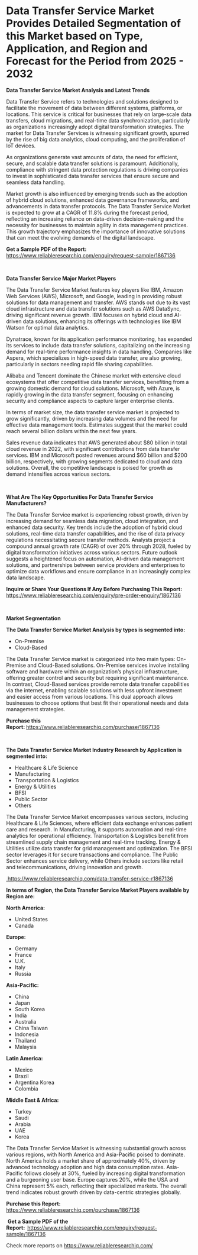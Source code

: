 <p><h1>Data Transfer Service Market Provides Detailed Segmentation of this Market based on Type, Application, and Region and Forecast for the Period from 2025 - 2032</h1></p><p><strong>Data Transfer Service Market Analysis and Latest Trends</strong></p>
<p><p>Data Transfer Service refers to technologies and solutions designed to facilitate the movement of data between different systems, platforms, or locations. This service is critical for businesses that rely on large-scale data transfers, cloud migrations, and real-time data synchronization, particularly as organizations increasingly adopt digital transformation strategies. The market for Data Transfer Services is witnessing significant growth, spurred by the rise of big data analytics, cloud computing, and the proliferation of IoT devices. </p><p>As organizations generate vast amounts of data, the need for efficient, secure, and scalable data transfer solutions is paramount. Additionally, compliance with stringent data protection regulations is driving companies to invest in sophisticated data transfer services that ensure secure and seamless data handling. </p><p>Market growth is also influenced by emerging trends such as the adoption of hybrid cloud solutions, enhanced data governance frameworks, and advancements in data transfer protocols. The Data Transfer Service Market is expected to grow at a CAGR of 11.8% during the forecast period, reflecting an increasing reliance on data-driven decision-making and the necessity for businesses to maintain agility in data management practices. This growth trajectory emphasizes the importance of innovative solutions that can meet the evolving demands of the digital landscape.</p></p>
<p><strong>Get a Sample PDF of the Report:&nbsp;</strong> <a href="https://www.reliableresearchiq.com/enquiry/request-sample/1867136?utm_campaign=3100&utm_medium=2&utm_source=Github&utm_content=ia&utm_term=11032025&utm_id=data-transfer-service">https://www.reliableresearchiq.com/enquiry/request-sample/1867136</a></p>
<p>&nbsp;</p>
<p><strong>Data Transfer Service Major Market Players</strong></p>
<p><p>The Data Transfer Service Market features key players like IBM, Amazon Web Services (AWS), Microsoft, and Google, leading in providing robust solutions for data management and transfer. AWS stands out due to its vast cloud infrastructure and data transfer solutions such as AWS DataSync, driving significant revenue growth. IBM focuses on hybrid cloud and AI-driven data solutions, enhancing its offerings with technologies like IBM Watson for optimal data analytics.</p><p>Dynatrace, known for its application performance monitoring, has expanded its services to include data transfer solutions, capitalizing on the increasing demand for real-time performance insights in data handling. Companies like Aspera, which specializes in high-speed data transfer, are also growing, particularly in sectors needing rapid file sharing capabilities.</p><p>Alibaba and Tencent dominate the Chinese market with extensive cloud ecosystems that offer competitive data transfer services, benefiting from a growing domestic demand for cloud solutions. Microsoft, with Azure, is rapidly growing in the data transfer segment, focusing on enhancing security and compliance aspects to capture larger enterprise clients.</p><p>In terms of market size, the data transfer service market is projected to grow significantly, driven by increasing data volumes and the need for effective data management tools. Estimates suggest that the market could reach several billion dollars within the next few years.</p><p>Sales revenue data indicates that AWS generated about $80 billion in total cloud revenue in 2022, with significant contributions from data transfer services. IBM and Microsoft posted revenues around $60 billion and $200 billion, respectively, with growing segments dedicated to cloud and data solutions. Overall, the competitive landscape is poised for growth as demand intensifies across various sectors.</p></p>
<p>&nbsp;</p>
<p><strong>What Are The Key Opportunities For Data Transfer Service Manufacturers?</strong></p>
<p><p>The Data Transfer Service market is experiencing robust growth, driven by increasing demand for seamless data migration, cloud integration, and enhanced data security. Key trends include the adoption of hybrid cloud solutions, real-time data transfer capabilities, and the rise of data privacy regulations necessitating secure transfer methods. Analysts project a compound annual growth rate (CAGR) of over 20% through 2028, fueled by digital transformation initiatives across various sectors. Future outlook suggests a heightened focus on automation, AI-driven data management solutions, and partnerships between service providers and enterprises to optimize data workflows and ensure compliance in an increasingly complex data landscape.</p></p>
<p><strong>Inquire or Share Your Questions If Any Before Purchasing This Report:</strong> <a href="https://www.reliableresearchiq.com/enquiry/pre-order-enquiry/1867136?utm_campaign=3100&utm_medium=2&utm_source=Github&utm_content=ia&utm_term=11032025&utm_id=data-transfer-service">https://www.reliableresearchiq.com/enquiry/pre-order-enquiry/1867136</a></p>
<p>&nbsp;</p>
<p><strong>Market Segmentation</strong></p>
<p><strong>The Data Transfer Service Market Analysis by types is segmented into:</strong></p>
<p><ul><li>On-Premise</li><li>Cloud-Based</li></ul></p>
<p><p>The Data Transfer Service market is categorized into two main types: On-Premise and Cloud-Based solutions. On-Premise services involve installing software and hardware within an organization’s physical infrastructure, offering greater control and security but requiring significant maintenance. In contrast, Cloud-Based services provide remote data transfer capabilities via the internet, enabling scalable solutions with less upfront investment and easier access from various locations. This dual approach allows businesses to choose options that best fit their operational needs and data management strategies.</p></p>
<p><strong>Purchase this Report:&nbsp;</strong><a href="https://www.reliableresearchiq.com/purchase/1867136?utm_campaign=3100&utm_medium=2&utm_source=Github&utm_content=ia&utm_term=11032025&utm_id=data-transfer-service">https://www.reliableresearchiq.com/purchase/1867136</a></p>
<p>&nbsp;</p>
<p><strong>The Data Transfer Service Market Industry Research by Application is segmented into:</strong></p>
<p><ul><li>Healthcare & Life Science</li><li>Manufacturing</li><li>Transportation & Logistics</li><li>Energy & Utilities</li><li>BFSI</li><li>Public Sector</li><li>Others</li></ul></p>
<p><p>The Data Transfer Service Market encompasses various sectors, including Healthcare & Life Sciences, where efficient data exchange enhances patient care and research. In Manufacturing, it supports automation and real-time analytics for operational efficiency. Transportation & Logistics benefit from streamlined supply chain management and real-time tracking. Energy & Utilities utilize data transfer for grid management and optimization. The BFSI sector leverages it for secure transactions and compliance. The Public Sector enhances service delivery, while Others include sectors like retail and telecommunications, driving innovation and growth.</p></p>
<p><a href="https://www.reliableresearchiq.com/data-transfer-service-r1867136?utm_campaign=3100&utm_medium=2&utm_source=Github&utm_content=ia&utm_term=11032025&utm_id=data-transfer-service">&nbsp;https://www.reliableresearchiq.com/data-transfer-service-r1867136</a></p>
<p><strong>In terms of Region, the Data Transfer Service Market Players available by Region are:</strong></p>
<p>
    <p> <strong> North America: </strong>
        <ul>
            <li>United States</li>
            <li>Canada</li>
        </ul>
        </p> 
    <p> <strong> Europe: </strong>
        <ul>
            <li>Germany</li>
            <li>France</li>
            <li>U.K.</li>
            <li>Italy</li>
            <li>Russia</li>
        </ul>
        </p> 
    <p> <strong> Asia-Pacific: </strong>
        <ul>
            <li>China</li>
            <li>Japan</li>
            <li>South Korea</li>
            <li>India</li>
            <li>Australia</li>
            <li>China Taiwan</li>
            <li>Indonesia</li>
            <li>Thailand</li>
            <li>Malaysia</li>
        </ul>
        </p> 
    <p> <strong> Latin America: </strong>
        <ul>
            <li>Mexico</li>
            <li>Brazil</li>
            <li>Argentina Korea</li>
            <li>Colombia</li>
        </ul>
        </p> 
    <p> <strong> Middle East & Africa: </strong>
        <ul>
            <li>Turkey</li>
            <li>Saudi</li>
            <li>Arabia</li>
            <li>UAE</li>
            <li>Korea</li>
        </ul>
    </p>
    </p>
<p><p>The Data Transfer Service Market is witnessing substantial growth across various regions, with North America and Asia-Pacific poised to dominate. North America holds a market share of approximately 40%, driven by advanced technology adoption and high data consumption rates. Asia-Pacific follows closely at 30%, fueled by increasing digital transformation and a burgeoning user base. Europe captures 20%, while the USA and China represent 5% each, reflecting their specialized markets. The overall trend indicates robust growth driven by data-centric strategies globally.</p></p>
<p><strong>Purchase this Report: </strong><a href="https://www.reliableresearchiq.com/purchase/1867136?utm_campaign=3100&utm_medium=2&utm_source=Github&utm_content=ia&utm_term=11032025&utm_id=data-transfer-service">https://www.reliableresearchiq.com/purchase/1867136</a></p>
<p>&nbsp;<strong>Get a Sample PDF of the Report:&nbsp;&nbsp;</strong><a href="https://www.reliableresearchiq.com/enquiry/request-sample/1867136?utm_campaign=3100&utm_medium=2&utm_source=Github&utm_content=ia&utm_term=11032025&utm_id=data-transfer-service">https://www.reliableresearchiq.com/enquiry/request-sample/1867136</a></p>
<p><strong></strong></p>
<p>Check more reports on <a href="https://www.reliableresearchiq.com/?utm_campaign=3100&utm_medium=2&utm_source=Github&utm_content=ia&utm_term=11032025&utm_id=data-transfer-service">https://www.reliableresearchiq.com/</a></p>